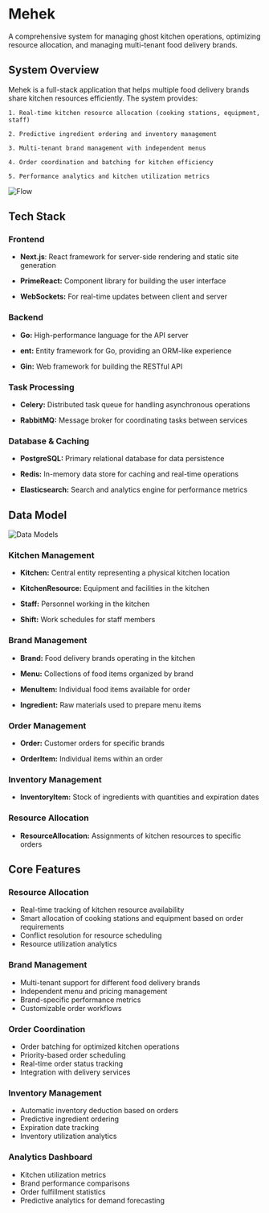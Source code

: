 # Mehek

A comprehensive system for managing ghost kitchen operations, optimizing resource allocation, and managing multi-tenant food delivery brands.

## System Overview

Mehek is a full-stack application that helps multiple food delivery brands share kitchen resources efficiently. The system provides:

    1. Real-time kitchen resource allocation (cooking stations, equipment, staff)

    2. Predictive ingredient ordering and inventory management
    
    3. Multi-tenant brand management with independent menus
    
    4. Order coordination and batching for kitchen efficiency
    
    5. Performance analytics and kitchen utilization metrics

![Flow](/images/Mehek.png)


## Tech Stack

### Frontend

- **Next.js**: React framework for server-side rendering and static site generation

- **PrimeReact:** Component library for building the user interface

- **WebSockets:** For real-time updates between client and server

### Backend

- **Go:** High-performance language for the API server

- **ent:** Entity framework for Go, providing an ORM-like experience

- **Gin:** Web framework for building the RESTful API

### Task Processing

- **Celery:** Distributed task queue for handling asynchronous operations

- **RabbitMQ:** Message broker for coordinating tasks between services

### Database & Caching

- **PostgreSQL:** Primary relational database for data persistence

- **Redis:** In-memory data store for caching and real-time operations

- **Elasticsearch:** Search and analytics engine for performance metrics

## Data Model

![Data Models](/images/DataModels.png)

### Kitchen Management

- **Kitchen:** Central entity representing a physical kitchen location

- **KitchenResource:** Equipment and facilities in the kitchen

- **Staff:** Personnel working in the kitchen

- **Shift:** Work schedules for staff members

### Brand Management

- **Brand:** Food delivery brands operating in the kitchen

- **Menu:** Collections of food items organized by brand

- **MenuItem:** Individual food items available for order

- **Ingredient:** Raw materials used to prepare menu items

### Order Management

- **Order:** Customer orders for specific brands

- **OrderItem:** Individual items within an order

### Inventory Management

- **InventoryItem:** Stock of ingredients with quantities and expiration dates

### Resource Allocation

- **ResourceAllocation:** Assignments of kitchen resources to specific orders




## Core Features

### Resource Allocation

- Real-time tracking of kitchen resource availability
- Smart allocation of cooking stations and equipment based on order requirements
- Conflict resolution for resource scheduling
- Resource utilization analytics

### Brand Management

- Multi-tenant support for different food delivery brands
- Independent menu and pricing management
- Brand-specific performance metrics
- Customizable order workflows

### Order Coordination

- Order batching for optimized kitchen operations
- Priority-based order scheduling
- Real-time order status tracking
- Integration with delivery services

### Inventory Management

- Automatic inventory deduction based on orders
- Predictive ingredient ordering
- Expiration date tracking
- Inventory utilization analytics

### Analytics Dashboard

- Kitchen utilization metrics
- Brand performance comparisons
- Order fulfillment statistics
- Predictive analytics for demand forecasting

